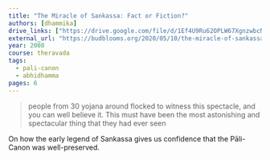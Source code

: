 ```yaml
---
title: "The Miracle of Sankassa: Fact or Fiction?"
authors: [dhammika]
drive_links: ["https://drive.google.com/file/d/1Ef4U9Ru62OPLW67XgnzwbcNPBR1BvBo5/view?usp=drivesdk"]
external_url: "https://budblooms.org/2020/05/10/the-miracle-of-sankassa-fact-or-fiction/"
year: 2008
course: theravada
tags:
  - pali-canon
  - abhidhamma
pages: 6
---
```


> people from 30 yojana around flocked to witness this spectacle, and you can well believe it. This must have been the most astonishing and spectacular thing that they had ever seen

On how the early legend of Sankassa gives us confidence that the Pāli-Canon was well-preserved.

